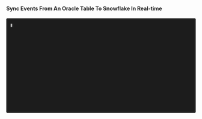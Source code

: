 #### Sync Events From An Oracle Table To Snowflake In Real-time
![Sync Table Events From Oracle To Snowflake](./hp-sync-events-oracle-snowflake.svg)
